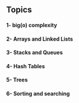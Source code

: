 ## Topics 

#### 1- big(o) complexity

#### 2- Arrays and Linked Lists

#### 3- Stacks and Queues

#### 4- Hash Tables

#### 5- Trees 

#### 6- Sorting and searching

